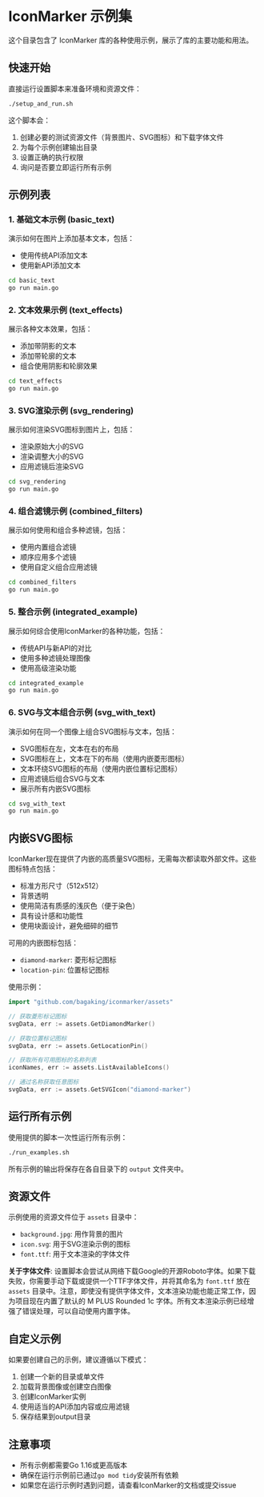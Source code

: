 # IconMarker 示例集

这个目录包含了 IconMarker 库的各种使用示例，展示了库的主要功能和用法。

## 快速开始

直接运行设置脚本来准备环境和资源文件：

```bash
./setup_and_run.sh
```

这个脚本会：
1. 创建必要的测试资源文件（背景图片、SVG图标）和下载字体文件
2. 为每个示例创建输出目录
3. 设置正确的执行权限
4. 询问是否要立即运行所有示例

## 示例列表

### 1. 基础文本示例 (basic_text)

演示如何在图片上添加基本文本，包括：
- 使用传统API添加文本
- 使用新API添加文本

```bash
cd basic_text
go run main.go
```

### 2. 文本效果示例 (text_effects)

展示各种文本效果，包括：
- 添加带阴影的文本
- 添加带轮廓的文本
- 组合使用阴影和轮廓效果

```bash
cd text_effects
go run main.go
```

### 3. SVG渲染示例 (svg_rendering)

展示如何渲染SVG图标到图片上，包括：
- 渲染原始大小的SVG
- 渲染调整大小的SVG
- 应用滤镜后渲染SVG

```bash
cd svg_rendering
go run main.go
```

### 4. 组合滤镜示例 (combined_filters)

展示如何使用和组合多种滤镜，包括：
- 使用内置组合滤镜
- 顺序应用多个滤镜
- 使用自定义组合应用滤镜

```bash
cd combined_filters
go run main.go
```

### 5. 整合示例 (integrated_example)

展示如何综合使用IconMarker的各种功能，包括：
- 传统API与新API的对比
- 使用多种滤镜处理图像
- 使用高级渲染功能

```bash
cd integrated_example
go run main.go
```

### 6. SVG与文本组合示例 (svg_with_text)

演示如何在同一个图像上组合SVG图标与文本，包括：
- SVG图标在左，文本在右的布局
- SVG图标在上，文本在下的布局（使用内嵌菱形图标）
- 文本环绕SVG图标的布局（使用内嵌位置标记图标）
- 应用滤镜后组合SVG与文本
- 展示所有内嵌SVG图标

```bash
cd svg_with_text
go run main.go
```

## 内嵌SVG图标

IconMarker现在提供了内嵌的高质量SVG图标，无需每次都读取外部文件。这些图标特点包括：
- 标准方形尺寸（512x512）
- 背景透明
- 使用简洁有质感的浅灰色（便于染色）
- 具有设计感和功能性
- 使用块面设计，避免细碎的细节

可用的内嵌图标包括：
- `diamond-marker`: 菱形标记图标
- `location-pin`: 位置标记图标

使用示例：
```go
import "github.com/bagaking/iconmarker/assets"

// 获取菱形标记图标
svgData, err := assets.GetDiamondMarker()

// 获取位置标记图标
svgData, err := assets.GetLocationPin()

// 获取所有可用图标的名称列表
iconNames, err := assets.ListAvailableIcons()

// 通过名称获取任意图标
svgData, err := assets.GetSVGIcon("diamond-marker")
```

## 运行所有示例

使用提供的脚本一次性运行所有示例：

```bash
./run_examples.sh
```

所有示例的输出将保存在各自目录下的 `output` 文件夹中。

## 资源文件

示例使用的资源文件位于 `assets` 目录中：
- `background.jpg`: 用作背景的图片
- `icon.svg`: 用于SVG渲染示例的图标
- `font.ttf`: 用于文本渲染的字体文件

**关于字体文件**: 设置脚本会尝试从网络下载Google的开源Roboto字体。如果下载失败，你需要手动下载或提供一个TTF字体文件，并将其命名为 `font.ttf` 放在 `assets` 目录中。注意，即使没有提供字体文件，文本渲染功能也能正常工作，因为项目现在内置了默认的 M PLUS Rounded 1c 字体。所有文本渲染示例已经增强了错误处理，可以自动使用内置字体。

## 自定义示例

如果要创建自己的示例，建议遵循以下模式：
1. 创建一个新的目录或单文件
2. 加载背景图像或创建空白图像
3. 创建IconMarker实例
4. 使用适当的API添加内容或应用滤镜
5. 保存结果到output目录

## 注意事项

- 所有示例都需要Go 1.16或更高版本
- 确保在运行示例前已通过`go mod tidy`安装所有依赖
- 如果您在运行示例时遇到问题，请查看IconMarker的文档或提交issue 